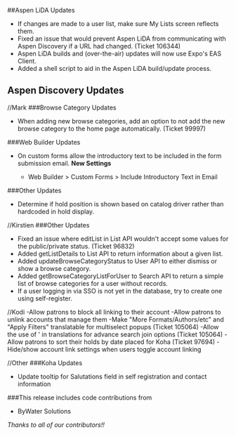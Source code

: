 ##Aspen LiDA Updates
- If changes are made to a user list, make sure My Lists screen reflects them.
- Fixed an issue that would prevent Aspen LiDA from communicating with Aspen Discovery if a URL had changed. (Ticket 106344)
- Aspen LiDA builds and (over-the-air) updates will now use Expo's EAS Client.
- Added a shell script to aid in the Aspen LiDA build/update process.

## Aspen Discovery Updates

//Mark
###Browse Category Updates
- When adding new browse categories, add an option to not add the new browse category to the home page automatically. (Ticket 99997) 

###Web Builder Updates
- On custom forms allow the introductory text to be included in the form submission email.
  **New Settings**

  - Web Builder > Custom Forms > Include Introductory Text in Email


###Other Updates
- Determine if hold position is shown based on catalog driver rather than hardcoded in hold display.

//Kirstien
###Other Updates
- Fixed an issue where editList in List API wouldn't accept some values for the public/private status. (Ticket 96832)
- Added getListDetails to List API to return information about a given list.
- Added updateBrowseCategoryStatus to User API to either dismiss or show a browse category.
- Added getBrowseCategoryListForUser to Search API to return a simple list of browse categories for a user without
  records.
- If a user logging in via SSO is not yet in the database, try to create one using self-register.

//Kodi
-Allow patrons to block all linking to their account
-Allow patrons to unlink accounts that manage them
-Make "More Formats/Authors/etc" and "Apply Filters" translatable for multiselect popups (Ticket 105064)
-Allow the use of ' in translations for advance search join options (Ticket 105064)
-Allow patrons to sort their holds by date placed for Koha (Ticket 97694)
-Hide/show account link settings when users toggle account linking

//Other
###Koha Updates
- Update tooltip for Salutations field in self registration and contact information

###This release includes code contributions from
- ByWater Solutions

_Thanks to all of our contributors!!_